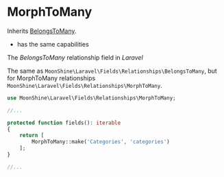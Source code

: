 # MorphToMany

Inherits [BelongsToMany](/docs/{{version}}/fields/belongs-to-many).

* has the same capabilities

The *BelongsToMany* relationship field in *Laravel*

The same as `MoonShine\Laravel\Fields\Relationships\BelongsToMany`, but for MorphToMany relationships `MoonShine\Laravel\Fields\Relationships\MorphToMany`.

```php
use MoonShine\Laravel\Fields\Relationships\MorphToMany;

//...

protected function fields(): iterable
{
    return [
        MorphToMany::make('Categories', 'categories')
    ];
}

//...
```